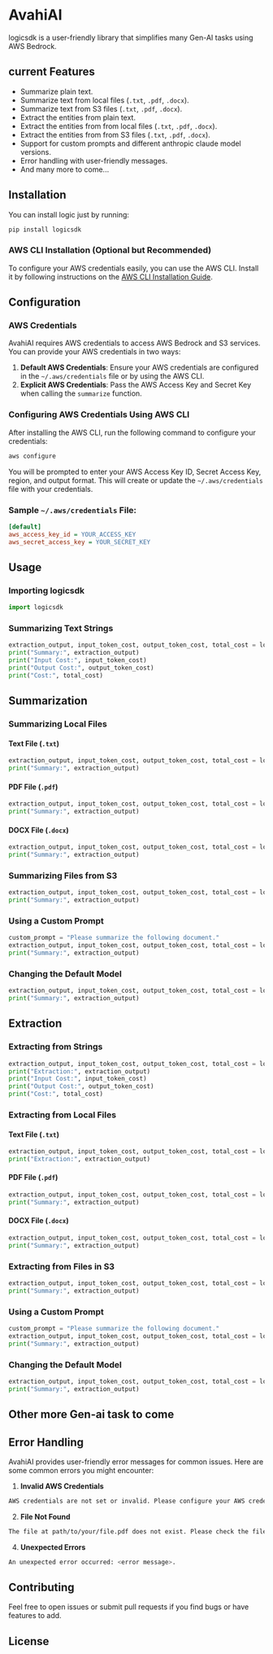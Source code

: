 # AvahiAI

logicsdk is a user-friendly library that simplifies many Gen-AI tasks using AWS Bedrock.

## current Features
- Summarize plain text.
- Summarize text from local files (`.txt`, `.pdf`, `.docx`).
- Summarize text from S3 files (`.txt`, `.pdf`, `.docx`).
- Extract the entities from plain text.
- Extract the entities from from local files (`.txt`, `.pdf`, `.docx`).
- Extract the entities from from S3 files (`.txt`, `.pdf`, `.docx`).
- Support for custom prompts and different anthropic claude model versions.
- Error handling with user-friendly messages.
- And many more to come...

## Installation

You can install logic just by running:

```sh
pip install logicsdk
```

### AWS CLI Installation (Optional but Recommended)
To configure your AWS credentials easily, you can use the AWS CLI. Install it by following instructions on the [AWS CLI Installation Guide](https://docs.aws.amazon.com/cli/latest/userguide/cli-configure-quickstart.html).

## Configuration

### AWS Credentials

AvahiAI requires AWS credentials to access AWS Bedrock and S3 services. You can provide your AWS credentials in two ways:

1. **Default AWS Credentials**: Ensure your AWS credentials are configured in the `~/.aws/credentials` file or by using the AWS CLI.
2. **Explicit AWS Credentials**: Pass the AWS Access Key and Secret Key when calling the `summarize` function.

### Configuring AWS Credentials Using AWS CLI

After installing the AWS CLI, run the following command to configure your credentials:

```sh
aws configure
```

You will be prompted to enter your AWS Access Key ID, Secret Access Key, region, and output format. This will create or update the `~/.aws/credentials` file with your credentials.

### Sample `~/.aws/credentials` File:

```ini
[default]
aws_access_key_id = YOUR_ACCESS_KEY
aws_secret_access_key = YOUR_SECRET_KEY
```

## Usage

### Importing logicsdk

```python
import logicsdk
```

### Summarizing Text Strings

```python
extraction_output, input_token_cost, output_token_cost, total_cost = logicsdk.summarize("This is a test string to summarize.")
print("Summary:", extraction_output)
print("Input Cost:", input_token_cost)
print("Output Cost:", output_token_cost)
print("Cost:", total_cost)
```

## Summarization

### Summarizing Local Files

#### Text File (`.txt`)

```python
extraction_output, input_token_cost, output_token_cost, total_cost = logicsdk.summarize("path/to/your/file.txt")
print("Summary:", extraction_output)
```

#### PDF File (`.pdf`)

```python
extraction_output, input_token_cost, output_token_cost, total_cost = logicsdk.summarize("path/to/your/file.pdf")
print("Summary:", extraction_output)
```

#### DOCX File (`.docx`)

```python
extraction_output, input_token_cost, output_token_cost, total_cost = logicsdk.summarize("path/to/your/file.docx")
print("Summary:", extraction_output)
```

### Summarizing Files from S3

```python
extraction_output, input_token_cost, output_token_cost, total_cost = logicsdk.summarize("s3://your-bucket-name/your-file.pdf", aws_access_key_id="your_access_key", aws_secret_access_key="your_secret_key")
print("Summary:", extraction_output)
```

### Using a Custom Prompt

```python
custom_prompt = "Please summarize the following document."
extraction_output, input_token_cost, output_token_cost, total_cost = logicsdk.summarize("path/to/your/file.docx", user_prompt=custom_prompt)
print("Summary:", extraction_output)
```

### Changing the Default Model

```python
extraction_output, input_token_cost, output_token_cost, total_cost = logicsdk.summarize("path/to/your/file.docx", model_name="haiku-3.0")
print("Summary:", extraction_output)
```


## Extraction

### Extracting from Strings

```python
extraction_output, input_token_cost, output_token_cost, total_cost = logicsdk.structredExtraction("This is a test string to for the extraction.")
print("Extraction:", extraction_output)
print("Input Cost:", input_token_cost)
print("Output Cost:", output_token_cost)
print("Cost:", total_cost)
```


### Extracting from Local Files

#### Text File (`.txt`)

```python
extraction_output, input_token_cost, output_token_cost, total_cost = logicsdk.structredExtraction("path/to/your/file.txt")
print("Extraction:", extraction_output)
```

#### PDF File (`.pdf`)

```python
extraction_output, input_token_cost, output_token_cost, total_cost = logicsdk.structredExtraction("path/to/your/file.pdf")
print("Summary:", extraction_output)
```

#### DOCX File (`.docx`)

```python
extraction_output, input_token_cost, output_token_cost, total_cost = logicsdk.structredExtraction("path/to/your/file.docx")
print("Summary:", extraction_output)
```

### Extracting from Files in S3

```python
extraction_output, input_token_cost, output_token_cost, total_cost = logicsdk.structredExtraction("s3://your-bucket-name/your-file.pdf", aws_access_key_id="your_access_key", aws_secret_access_key="your_secret_key")
print("Summary:", extraction_output)
```

### Using a Custom Prompt

```python
custom_prompt = "Please summarize the following document."
extraction_output, input_token_cost, output_token_cost, total_cost = logicsdk.structredExtraction("path/to/your/file.docx", user_prompt=custom_prompt)
print("Summary:", extraction_output)
```

### Changing the Default Model

```python
extraction_output, input_token_cost, output_token_cost, total_cost = logicsdk.structredExtraction("path/to/your/file.docx", model_name="haiku-3.0")
print("Summary:", extraction_output)
```


## Other more Gen-ai task to come

## Error Handling

AvahiAI provides user-friendly error messages for common issues. Here are some common errors you might encounter:

1. **Invalid AWS Credentials**
```sh
AWS credentials are not set or invalid. Please configure your AWS credentials.
```

2. **File Not Found**
```sh
The file at path/to/your/file.pdf does not exist. Please check the file path.
```

4. **Unexpected Errors**
```sh
An unexpected error occurred: <error message>.
```

## Contributing

Feel free to open issues or submit pull requests if you find bugs or have features to add.

## License
